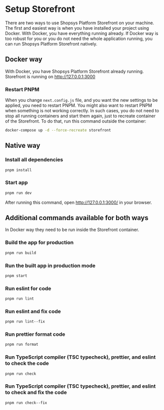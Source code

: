 # Setup Storefront

There are two ways to use Shopsys Platform Storefront on your machine.
The first and easiest way is when you have installed your project using Docker.
With Docker, you have everything running already.
If Docker way is too robust for you or you do not need the whole application running, you can run Shopsys Platform Storefront natively.

## Docker way

With Docker, you have Shopsys Platform Storefront already running.
Storefront is running on <http://127.0.0.1:3000>

### Restart PNPM

When you change `next.config.js` file, and you want the new settings to be applied, you need to restart PNPM.
You might also want to restart PNPM when something is not working correctly.
In such cases, you do not need to stop all running containers and start them again, just to recreate container of the Storefront.
To do that, run this command outside the container:

```bash
docker-compose up -d --force-recreate storefront
```

## Native way

### Install all dependencies

```bash
pnpm install
```

### Start app

```bash
pnpm run dev
```

After running this command, open <http://127.0.0.1:3000/> in your browser.

## Additional commands available for both ways

In Docker way they need to be run inside the Storefront container.

### Build the app for production

```bash
pnpm run build
```

### Run the built app in production mode

```bash
pnpm start
```

### Run eslint for code

```bash
pnpm run lint
```

### Run eslint and fix code

```bash
pnpm run lint--fix
```

### Run prettier format code

```bash
pnpm run format
```

### Run TypeScript compiler (TSC typecheck), prettier, and eslint to check the code

```bash
pnpm run check
```

### Run TypeScript compiler (TSC typecheck), prettier, and eslint to check and fix the code

```bash
pnpm run check--fix
```
